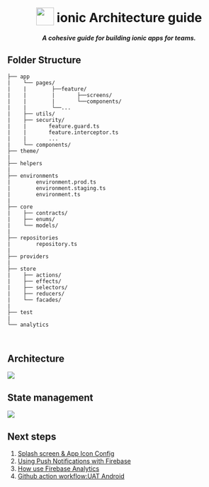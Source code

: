 <h1 align="center">
<img width="40" valign="bottom" src="https://ionicframework.com/img/meta/logo.png">
ionic Architecture guide
</h1>
<h5 align="center">A cohesive guide for building ionic apps for teams.</h5>

## Folder Structure

```
├── app
|    └── pages/
|    |        ├──feature/
|    |        |       ├──screens/
|    |        |       └──components/
|    |        └──...
|    ├── utils/
|    ├── security/
|    |       feature.guard.ts
|    |       feature.interceptor.ts
|    |       ...
|    └── components/
├── theme/
|
├── helpers
|
├── environments
|        environment.prod.ts
|        environment.staging.ts
|        environment.ts
|
├── core
|    ├── contracts/
|    ├── enums/
|    └── models/
|
├── repositories
|        repository.ts
|
├── providers
|
├── store
|    ├── actions/
|    ├── effects/
|    ├── selectors/
|    ├── reducers/
|    └── facades/
|
├── test
|
└── analytics

   
```

## Architecture

![](https://i.imgur.com/cxugZXU.png)


## State management

![](https://i.imgur.com/GbIFBh8.jpg)

## Next steps


1. [Splash screen & App Icon Config](https://github.com/nandyx/ion-core/wiki/Splash-screen-&-App-Icon-Config)
2. [Using Push Notifications with Firebase](https://capacitorjs.com/docs/guides/push-notifications-firebase)
3. [How use Firebase Analytics](https://devdactic.com/firebase-analytics-ionic/)
4. [Github action workflow:UAT Android](https://github.com/nandyx/ion-core/wiki/Github-action-Workflow:-UAT-Android)
